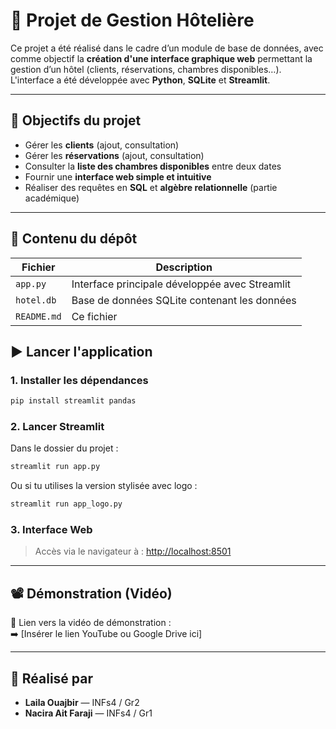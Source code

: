 
# 🏨 Projet de Gestion Hôtelière

Ce projet a été réalisé dans le cadre d’un module de base de données, avec comme objectif la **création d'une interface graphique web** permettant la gestion d’un hôtel (clients, réservations, chambres disponibles…).
L'interface a été développée avec **Python**, **SQLite** et **Streamlit**.

---

## 🎯 Objectifs du projet

- Gérer les **clients** (ajout, consultation)
- Gérer les **réservations** (ajout, consultation)
- Consulter la **liste des chambres disponibles** entre deux dates
- Fournir une **interface web simple et intuitive**
- Réaliser des requêtes en **SQL** et **algèbre relationnelle** (partie académique)

---

## 📁 Contenu du dépôt

| Fichier                | Description |
|------------------------|-------------|
| `app.py`               | Interface principale développée avec Streamlit |
| `hotel.db`             | Base de données SQLite contenant les données |
| `README.md`            | Ce fichier |


## ▶️ Lancer l'application

### 1. Installer les dépendances
```bash
pip install streamlit pandas
```

### 2. Lancer Streamlit
Dans le dossier du projet :
```bash
streamlit run app.py
```

Ou si tu utilises la version stylisée avec logo :
```bash
streamlit run app_logo.py
```

### 3. Interface Web
> Accès via le navigateur à : [http://localhost:8501](http://localhost:8501)

---

## 📽️ Démonstration (Vidéo)

🎥 Lien vers la vidéo de démonstration :  
➡️ [Insérer le lien YouTube ou Google Drive ici]

---

## 👥 Réalisé par

- **Laila Ouajbir** — INFs4 / Gr2
- **Nacira Ait Faraji** — INFs4 / Gr1
